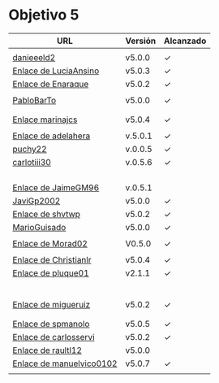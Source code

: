 # Objetivo 5

| URL                                                                                       | Versión | Alcanzado |
|-------------------------------------------------------------------------------------------|---------|-----------|
| <!-- Enlace de sergioae19 -->                                                             |         |           |
| [danieeeld2](https://github.com/danieeeld2/LogisticsRoutes/pull/44)                       | v5.0.0  | ✓         |
| [Enlace de LuciaAnsino](https://github.com/LuciaAnsino/CompraOnline/pull/26)              | v5.0.3  | ✓         |
| [Enlace de Enaraque](https://github.com/Enaraque/bus_stadistics/pull/49)                  | v5.0.2  | ✓         |
| <!-- Enlace de giorgiogiovanni -->                                                        |         |           |
| [PabloBarTo](https://github.com/PabloBarTo/Empresa/pull/25)                               | v5.0.0  | ✓         |
| <!-- Enlace de danibarranqueroo -->                                                       |         |           |
| <!-- Enlace de Amadocm -->                                                                |         |           |
| [Enlace marinajcs](https://github.com/marinajcs/asignacionTareas/pull/33)                 | v5.0.4  | ✓         |
| <!-- Enlace de GiancaGrizzly -->                                                          |         |           |
| [Enlace de adelahera](https://github.com/adelahera/basket-stats/pull/39)                  | v.5.0.1 | ✓         |
| [puchy22](https://github.com/puchy22/nutri-app/pull/41)                                   | v.0.0.5 | ✓         |
| [carlotiii30](https://github.com/carlotiii30/organizacionSemanal/pull/45)                 | v.0.5.6 | ✓         |
| <!-- Enlace de sergioffdez -->                                                            |         |           |
| <!-- Enlace de DarckMonster -->                                                           |         |           |
| <!-- Enlace de eugrdfolcha -->                                                            |         |           |
| <!-- Enlace de diagmatrix -->                                                             |         |           |
| [Enlace de JaimeGM96](https://github.com/JaimeGM96/RutasAutobuses/pull/29)                | v.0.5.1 |           |
| [JaviGp2002](https://github.com/javigp2002/LazyFood/pull/36)                              | v5.0.0  | ✓         |
| [Enlace de shvtwp](https://github.com/shvtwp/DePendiente/pull/34)                         | v5.0.2  | ✓         |
| [MarioGuisado](https://github.com/MarioGuisado/TrainMe/pull/53)                           | v5.0.0  | ✓         |
| <!-- Enlace de J P S -->                                                                  |         |           |
| [Enlace de Morad02](https://github.com/Morad02/F1Data/pull/35)                            | V0.5.0  | ✓         |
| <!-- Enlace de albertolj -->                                                              |         |           |
| [Enlace de Christianlr](https://github.com/Christianlr/MIBarberSchedule/pull/48)          | v5.0.4  | ✓         |
| [Enlace de pluque01](https://github.com/pluque01/CofreSagradoVirtual/pull/30)             | v2.1.1  | ✓         |
| <!-- Enlace de josemponce -->                                                             |         |           |
| <!-- Enlace de smallPingu -->                                                             |         |           |
| <!-- Enlace de chelunike -->                                                              |         |           |
| <!-- Enlace de M M M -->                                                                  |         |           |
| <!-- Enlace de moshidev -->                                                               |         |           |
| <!-- Enlace de R L O E -->                                                                |         |           |
| [Enlace de migueruiz](https://github.com/migueruiz/Automatricula/pull/41)                 | v5.0.2  | ✓         |
| <!-- Enlace de Javito198 -->                                                              |         |           |
| <!-- Enlace de Alvarosanpal95 -->                                                         |         |           |
| [Enlace de spmanolo](https://github.com/spmanolo/calidad-aire/pull/36)                    | v5.0.5  | ✓         |
| [Enlace de carlosservi](https://github.com/carlosservi/asistente_ruta_camioneros/pull/53) | v5.0.2  | ✓         |
| [Enlace de raultl12](https://github.com/raultl12/TeamFinder/pull/75)                      | v5.0.0  |           |
| [Enlace de manuelvico0102](https://github.com/manuelvico0102/easySelect/pull/33)          | v5.0.7  | ✓         |
| <!-- Enlace de johnwaves -->                                                              |         |           |
